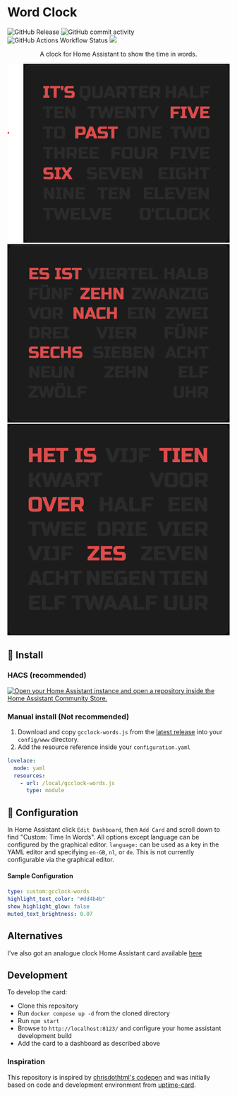 # Word Clock

![GitHub Release](https://img.shields.io/github/v/release/gaco79/gcclock-words)
![GitHub commit activity](https://img.shields.io/github/commit-activity/m/gaco79/gcclock-words)
![GitHub Actions Workflow Status](https://img.shields.io/github/actions/workflow/status/gaco79/gcclock-words/cd.yml)
[<img src="https://img.shields.io/badge/buy%20me%20a%20coffee-donate-yellow">](https://www.buymeacoffee.com/gaco79)

<p align="center">A clock for Home Assistant to show the time in words.</p>

<p align="center">
  <img src="https://raw.githubusercontent.com/gaco79/gcclock-words/master/images/words-clock-en.png" />
  <img src="https://raw.githubusercontent.com/gaco79/gcclock-words/master/images/words-clock-de.png" />
  <img src="https://raw.githubusercontent.com/gaco79/gcclock-words/master/images/words-clock-nl.png" />
</p>

## 💾 Install

### HACS (recommended)

[![Open your Home Assistant instance and open a repository inside the Home Assistant Community Store.](https://my.home-assistant.io/badges/hacs_repository.svg)](https://my.home-assistant.io/redirect/hacs_repository/?owner=gaco79&repository=gcclock-words&category=plugin)

### Manual install (Not recommended)

1. Download and copy `gcclock-words.js` from the [latest release](https://github.com/gaco79/gcclock-words/releases/latest) into your `config/www` directory.
2. Add the resource reference inside your `configuration.yaml`

```yaml
lovelace:
  mode: yaml
  resources:
    - url: /local/gcclock-words.js
      type: module
```

## 📐 Configuration

In Home Assistant click `Edit Dashboard`, then `Add Card` and scroll down to find "Custom: Time In Words". All options except language can be configured by the graphical editor. `language:` can be used as a key in the YAML editor and specifying `en-GB`, `nl`, or `de`. This is not currently configurable via the graphical editor.

#### Sample Configuration

```YAML
type: custom:gcclock-words
highlight_text_color: "#dd4b4b"
show_highlight_glow: false
muted_text_brightness: 0.07
```

## Alternatives

I've also got an analogue clock Home Assistant card available [here](https://github.com/gaco79/clock-simple)

## Development

To develop the card:

- Clone this repository
- Run `docker compose up -d` from the cloned directory
- Run `npm start`
- Browse to `http://localhost:8123/` and configure your home assistant development build
- Add the card to a dashboard as described above

### Inspiration

This repository is inspired by [chrisdothtml's codepen](https://codepen.io/chrisdothtml/pen/BQbzoQ) and was initially based on code and development environment from [uptime-card](https://github.com/dylandoamaral/uptime-card).
